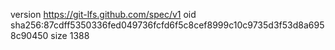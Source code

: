 version https://git-lfs.github.com/spec/v1
oid sha256:87cdff5350336fed049736fcfd6f5c8cef8999c10c9735d3f53d8a6958c90450
size 1388
